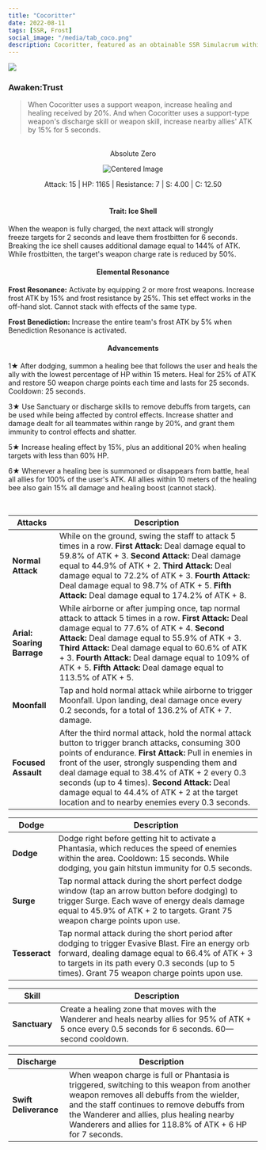 ```yaml
---
title: "Cocoritter"
date: 2022-08-11
tags: [SSR, Frost]
social_image: "/media/tab_coco.png"
description: Cocoritter, featured as an obtainable SSR Simulacrum within the simulacrum system, associated with the weapon Absolute Zero.
---
```


![](https://i.postimg.cc/fLS6zjVY/Simulacrum-Cocoritter-Awaken.webp)

### Awaken:Trust

> When Cocoritter uses a support weapon, increase healing and healing received by 20%. And when Cocoritter uses a support-type weapon's discharge skill or weapon skill, increase nearby allies' ATK by 15% for 5 seconds.

<br />

<center>Absolute Zero</center>
<p align="center">
<img src="https://i.postimg.cc/nzSXvx2v/Icon-Weapon-Absolute-Zero.webp" alt="Centered Image">
</p>
<center>
Attack: 15 | HP: 1165 | Resistance: 7 | S: 4.00 | C: 12.50
</center>

<br />

<h4 style="text-align: center;"> Trait: Ice Shell </h4>

When the weapon is fully charged, the next attack will strongly freeze targets for 2 seconds and leave them frostbitten for 6 seconds. Breaking the ice shell causes additional damage equal to 144% of ATK. While frostbitten, the target's weapon charge rate is reduced by 50%.

<h4 style="text-align: center;"> Elemental Resonance </h4>

**Frost Resonance:** Activate by equipping 2 or more frost weapons. Increase frost ATK by 15% and frost resistance by 25%. This set effect works in the off-hand slot. Cannot stack with effects of the same type.

**Frost Benediction:** Increase the entire team's frost ATK by 5% when Benediction Resonance is activated.

<h4 style="text-align: center;"> Advancements </h4>

1★ After dodging, summon a healing bee that follows the user and heals the ally with the lowest percentage of HP within 15 meters. Heal for 25% of ATK and restore 50 weapon charge points each time and lasts for 25 seconds. Cooldown: 25 seconds.

3★ Use Sanctuary or discharge skills to remove debuffs from targets, can be used while being affected by control effects. Increase shatter and damage dealt for all teammates within range by 20%, and grant them immunity to control effects and shatter.

5★ Increase healing effect by 15%, plus an additional 20% when healing targets with less than 60% HP.

6★ Whenever a healing bee is summoned or disappears from battle, heal all allies for 100% of the user's ATK. All allies within 10 meters of the healing bee also gain 15% all damage and healing boost (cannot stack).

<br />

| Attacks                    | Description                                                                                                                                                                                                                                                                                                                                                                                                       |
| -------------------------- | ----------------------------------------------------------------------------------------------------------------------------------------------------------------------------------------------------------------------------------------------------------------------------------------------------------------------------------------------------------------------------------------------------------------- |
| **Normal Attack**          | While on the ground, swing the staff to attack 5 times in a row. **First Attack:** Deal damage equal to 59.8% of ATK + 3. **Second Attack:** Deal damage equal to 44.9% of ATK + 2. **Third Attack:** Deal damage equal to 72.2% of ATK + 3. **Fourth Attack:** Deal damage equal to 98.7% of ATK + 5. **Fifth Attack:** Deal damage equal to 174.2% of ATK + 8.                                                  |
| **Arial: Soaring Barrage** | While airborne or after jumping once, tap normal attack to attack 5 times in a row. **First Attack:** Deal damage equal to 77.6% of ATK + 4. **Second Attack:** Deal damage equal to 55.9% of ATK + 3. **Third Attack:** Deal damage equal to 60.6% of ATK + 3. **Fourth Attack:** Deal damage equal to 109% of ATK + 5. **Fifth Attack:** Deal damage equal to 113.5% of ATK + 5.                                |
| **Moonfall**               | Tap and hold normal attack while airborne to trigger Moonfall. Upon landing, deal damage once every 0.2 seconds, for a total of 136.2% of ATK + 7. damage.                                                                                                                                                                                                                                                        |
| **Focused Assault**        | After the third normal attack, hold the normal attack button to trigger branch attacks, consuming 300 points of endurance. **First Attack:** Pull in enemies in front of the user, strongly suspending them and deal damage equal to 38.4% of ATK + 2 every 0.3 seconds (up to 4 times). **Second Attack:** Deal damage equal to 44.4% of ATK + 2 at the target location and to nearby enemies every 0.3 seconds. |

| Dodge         | Description                                                                                                                                                                                                                                              |
| ------------- | -------------------------------------------------------------------------------------------------------------------------------------------------------------------------------------------------------------------------------------------------------- |
| **Dodge**     | Dodge right before getting hit to activate a Phantasia, which reduces the speed of enemies within the area. Cooldown: 15 seconds. While dodging, you gain hitstun immunity for 0.5 seconds.                                                              |
| **Surge**     | Tap normal attack during the short perfect dodge window (tap an arrow button before dodging) to trigger Surge. Each wave of energy deals damage equal to 45.9% of ATK + 2 to targets. Grant 75 weapon charge points upon use.                            |
| **Tesseract** | Tap normal attack during the short period after dodging to trigger Evasive Blast. Fire an energy orb forward, dealing damage equal to 66.4% of ATK + 3 to targets in its path every 0.3 seconds (up to 5 times). Grant 75 weapon charge points upon use. |

| Skill         | Description                                                                                                                                             |
| ------------- | ------------------------------------------------------------------------------------------------------------------------------------------------------- |
| **Sanctuary** | Create a healing zone that moves with the Wanderer and heals nearby allies for 95% of ATK + 5 once every 0.5 seconds for 6 seconds. 60—second cooldown. |

| Discharge             | Description                                                                                                                                                                                                                                                                                       |
| --------------------- | ------------------------------------------------------------------------------------------------------------------------------------------------------------------------------------------------------------------------------------------------------------------------------------------------- |
| **Swift Deliverance** | When weapon charge is full or Phantasia is triggered, switching to this weapon from another weapon removes all debuffs from the wielder, and the staff continues to remove debuffs from the Wanderer and allies, plus healing nearby Wanderers and allies for 118.8% of ATK + 6 HP for 7 seconds. |
